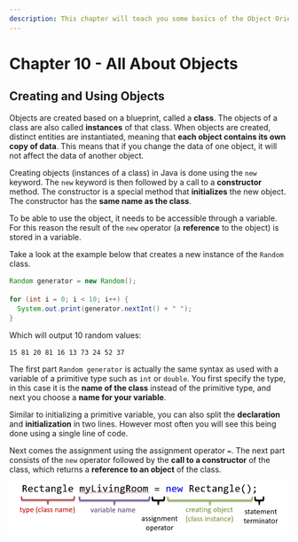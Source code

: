 ```yaml
---
description: This chapter will teach you some basics of the Object Oriented Programming, particularly on using objects.
---
```


# Chapter 10 - All About Objects

<!-- TODO: Descent intro -->

## Creating and Using Objects

Objects are created based on a blueprint, called a **class**. The objects of a class are also called **instances** of that class. When objects are created, distinct entities are instantiated, meaning that **each object contains its own copy of data**. This means that if you change the data of one object, it will not affect the data of another object.

<!-- Caution needed when using reference types -->

Creating objects (instances of a class) in Java is done using the `new` keyword. The `new` keyword is then followed by a call to a **constructor** method. The constructor is a special method that **initializes** the new object. The constructor has the **same name as the class**.

To be able to use the object, it needs to be accessible through a variable. For this reason the result of the `new` operator (a **reference** to the object) is stored in a variable.

Take a look at the example below that creates a new instance of the `Random` class.

```java
Random generator = new Random();

for (int i = 0; i < 10; i++) {
  System.out.print(generator.nextInt() + " ");
}
```

Which will output 10 random values:

```text
15 81 20 81 16 13 73 24 52 37
```

The first part `Random generator` is actually the same syntax as used with a variable of a primitive type such as `int` or `double`. You first specify the type, in this case it is the **name of the class** instead of the primitive type, and next you choose a **name for your variable**.

Similar to initializing a primitive variable, you can also split the **declaration** and **initialization** in two lines. However most often you will see this being done using a single line of code.

Next comes the assignment using the assignment operator `=`. The next part consists of the `new` operator followed by the **call to a constructor** of the class, which returns a **reference to an object** of the class.

![Creating objects of Classes](img/creating_an_object.png)
